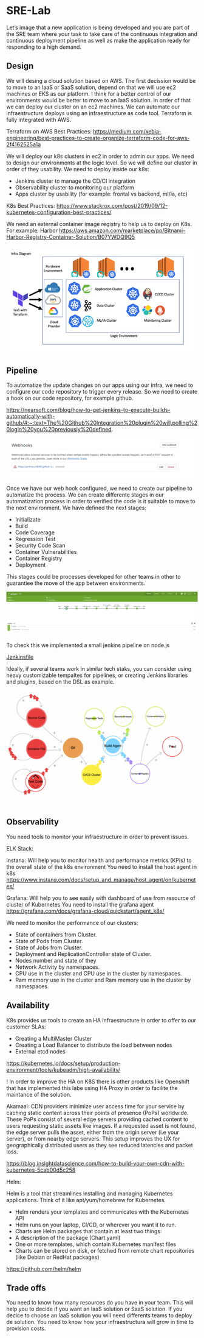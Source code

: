 # SRE-Lab

Let’s image that a new application is being developed and you are part of the SRE team where your task to take care of the continuous integration and continuous deployment pipeline as well as make the application ready for responding to a high demand.

## Design

We will desing a cloud solution based on AWS. The first decission would be to move to an IaaS or SaaS solution, depend on that we will use ec2 machines or EKS as our platform. I think for a better control of our environments would be better to move to an IaaS solution. In order of that we can deploy our cluster on an ec2 machines. We can automate our infraestructure deploys using an infraestructure as code tool. Terraform is fully integrated with AWS. 

Terraform on AWS Best Practices:
https://medium.com/xebia-engineering/best-practices-to-create-organize-terraform-code-for-aws-2f4162525a1a

We will deploy our k8s clusters in ec2 in order to admin our apps. We need to design our environments at the logic level. So we will define our cluster in order of they usability. We need to deploy inside our k8s:
+ Jenkins cluster to manage the CD/CI integration
+ Observability cluster to monitoring our platform
+ Apps cluster by usability (for example: frontal vs backend, ml/ia, etc)

K8s Best Practices:
https://www.stackrox.com/post/2019/09/12-kubernetes-configuration-best-practices/

We need an external container image registry to help us to deploy on K8s. For example: Harbor
https://aws.amazon.com/marketplace/pp/Bitnami-Harbor-Registry-Container-Solution/B07YWDQ9Q5

![](img/Infra%20Diagram.png)


## Pipeline

To automatize the update changes on our apps using our infra, we need to configure our code repository to trigger every release. So we need to create a hook on our code repository, for example github. 

https://nearsoft.com/blog/how-to-get-jenkins-to-execute-builds-automatically-with-github/#:~:text=The%20Github%20Integration%20plugin%20will,polling%20login%20you%20previously%20defined.

![](img/Webhook%20Config.jpeg)

Once we have our web hook configured, we need to create our pipeline to automatize the process. We can create differente stages in our automatization process in order to verified the code is it suitable to move to the next environment. We have defined the next stages:

+ Initializate
+ Build
+ Code Coverage
+ Regression Test
+ Security Code Scan
+ Container Vulnerabilities
+ Container Registry
+ Deployment

This stages could be processes developed for other teams in other to guarantiee the move of the app between environments. 

![](img/Jenkins%20Build.png)

To check this we implemented a small jenkins pipeline on node.js 

[Jenkinsfile](Setup/Jenkins/Jenkinsfile)

Ideally, if several teams work in similar tech staks, you can consider using heavy customizable tempaltes for pipelines, or creating Jenkins libraries and plugins, based on the DSL as example. 

![](img/pipeline.gif)

## Observability

You need tools to monitor your infraestructure in order to prevent issues. 

ELK Stack:

Instana: 
Will help you to monitor health and performance metrics (KPIs) to the overall state of the k8s environment
You need to install the host agent in k8s
https://www.instana.com/docs/setup_and_manage/host_agent/on/kubernetes/

Grafana: 
Will help you to see easily with dashboard of use from resource of cluster of Kubernetes
You need to install the grafana agent 
https://grafana.com/docs/grafana-cloud/quickstart/agent_k8s/

We need to monitor the performance of our clusters: 
+ State of containers from Cluster.
+ State of Pods from Cluster.
+ State of Jobs from Cluster.
+ Deployment and ReplicationController state of Cluster.
+ Nodes number and state of they
+ Network Activity by namespaces.
+ CPU use in the cluster and CPU use in the cluster by namespaces.
+ Ram memory use in the cluster and Ram memory use in the cluster by namespaces.

## Availability

K8s provides us tools to create an HA infraestructure in order to offer to our customer SLAs:
+ Creating a MultiMaster Cluster
+ Creating a Load Balancer to distribute the load between nodes
+ External etcd nodes 

https://kubernetes.io/docs/setup/production-environment/tools/kubeadm/high-availability/

! In order to improve the HA on K8S there is other products like Openshift that has implemented this labe using HA Proxy in order to facilite the maintance of the solution.


Akamaai: 
CDN providers minimize user access time for your service by caching static content across their points of presence (PoPs) worldwide. These PoPs consist of several edge servers providing cached content to users requesting static assets like images. If a requested asset is not found, the edge server pulls the asset, either from the origin server (i.e your server), or from nearby edge servers. This setup improves the UX for geographically distributed users as they see reduced latencies and packet loss.

https://blog.insightdatascience.com/how-to-build-your-own-cdn-with-kubernetes-5cab00d5c258

Helm: 

Helm is a tool that streamlines installing and managing Kubernetes applications. Think of it like apt/yum/homebrew for Kubernetes.

+ Helm renders your templates and communicates with the Kubernetes API
+ Helm runs on your laptop, CI/CD, or wherever you want it to run.
+ Charts are Helm packages that contain at least two things:
+ A description of the package (Chart.yaml)
+ One or more templates, which contain Kubernetes manifest files
+ Charts can be stored on disk, or fetched from remote chart repositories (like Debian or RedHat packages)

https://github.com/helm/helm


## Trade offs 

You need to know how many resources do you have in your team. This will help you to decide if you want an IaaS solution or SaaS solution. 
If you decice to choose an IaaS solution you will need differents teams to deploy de solution. 
You need to know how your infraestructura will grow in time to provision costs. 

